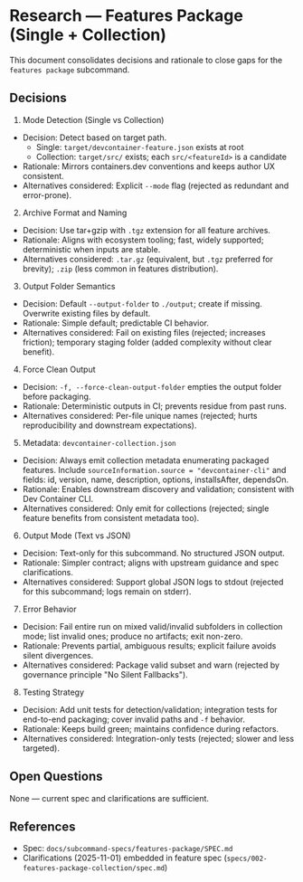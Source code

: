 # Research — Features Package (Single + Collection)

This document consolidates decisions and rationale to close gaps for the `features package` subcommand.

## Decisions

1) Mode Detection (Single vs Collection)
- Decision: Detect based on target path.
  - Single: `target/devcontainer-feature.json` exists at root
  - Collection: `target/src/` exists; each `src/<featureId>` is a candidate
- Rationale: Mirrors containers.dev conventions and keeps author UX consistent.
- Alternatives considered: Explicit `--mode` flag (rejected as redundant and error-prone).

2) Archive Format and Naming
- Decision: Use tar+gzip with `.tgz` extension for all feature archives.
- Rationale: Aligns with ecosystem tooling; fast, widely supported; deterministic when inputs are stable.
- Alternatives considered: `.tar.gz` (equivalent, but `.tgz` preferred for brevity); `.zip` (less common in features distribution).

3) Output Folder Semantics
- Decision: Default `--output-folder` to `./output`; create if missing. Overwrite existing files by default.
- Rationale: Simple default; predictable CI behavior.
- Alternatives considered: Fail on existing files (rejected; increases friction); temporary staging folder (added complexity without clear benefit).

4) Force Clean Output
- Decision: `-f, --force-clean-output-folder` empties the output folder before packaging.
- Rationale: Deterministic outputs in CI; prevents residue from past runs.
- Alternatives considered: Per-file unique names (rejected; hurts reproducibility and downstream expectations).

5) Metadata: `devcontainer-collection.json`
- Decision: Always emit collection metadata enumerating packaged features. Include `sourceInformation.source = "devcontainer-cli"` and fields: id, version, name, description, options, installsAfter, dependsOn.
- Rationale: Enables downstream discovery and validation; consistent with Dev Container CLI.
- Alternatives considered: Only emit for collections (rejected; single feature benefits from consistent metadata too).

6) Output Mode (Text vs JSON)
- Decision: Text-only for this subcommand. No structured JSON output.
- Rationale: Simpler contract; aligns with upstream guidance and spec clarifications.
- Alternatives considered: Support global JSON logs to stdout (rejected for this subcommand; logs remain on stderr).

7) Error Behavior
- Decision: Fail entire run on mixed valid/invalid subfolders in collection mode; list invalid ones; produce no artifacts; exit non-zero.
- Rationale: Prevents partial, ambiguous results; explicit failure avoids silent divergences.
- Alternatives considered: Package valid subset and warn (rejected by governance principle "No Silent Fallbacks").

8) Testing Strategy
- Decision: Add unit tests for detection/validation; integration tests for end-to-end packaging; cover invalid paths and `-f` behavior.
- Rationale: Keeps build green; maintains confidence during refactors.
- Alternatives considered: Integration-only tests (rejected; slower and less targeted).

## Open Questions
None — current spec and clarifications are sufficient.

## References
- Spec: `docs/subcommand-specs/features-package/SPEC.md`
- Clarifications (2025-11-01) embedded in feature spec (`specs/002-features-package-collection/spec.md`)
